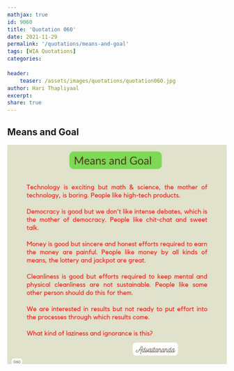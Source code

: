 ```yaml
---
mathjax: true
id: 9060
title: 'Quotation 060'
date: 2021-11-29
permalink: '/quotations/means-and-goal'
tags: [WIA Quotations] 
categories: 

header:
    teaser: /assets/images/quotations/quotation060.jpg
author: Hari Thapliyaal 
excerpt:
share: true 
---
```


## Means and Goal

![Means and Goal](/assets/images/quotations/quotation060.jpg)

